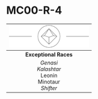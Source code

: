 # MC00-R-4

| <img src="../images/card-icons/d10.png" height="60" /> |
|:---:|
| **Exceptional Races** |
| *Genasi*<br>*Kalashtar*<br>Leonin<br>Minotaur<br>*Shifter* |
